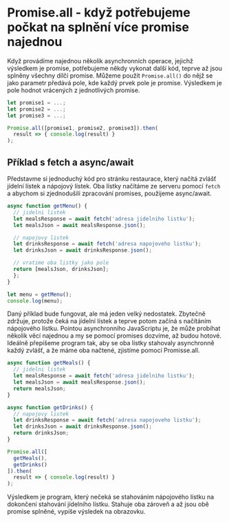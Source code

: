 # Promise.all - když potřebujeme počkat na splnění více promise najednou

Když provádíme najednou několik asynchronních operace, jejichž výsledkem je promise, potřebujeme někdy vykonat další kód, teprve až jsou splněny všechny dílčí promise. Můžeme použít `Promise.all()` do nějž se jako parametr předává pole, kde každý prvek pole je promise. Výsledkem je pole hodnot vrácených z jednotlivých promise.

```javascript
let promise1 = ...;
let promise2 = ...;
let promise3 = ...;

Promise.all([promise1, promise2, promise3]).then(
  result => { console.log(result) }
);
```


## Příklad s fetch a async/await

Představme si jednoduchý kód pro stránku restaurace, který načítá zvlášť jídelní lístek a nápojový lístek. Oba lístky načítáme ze serveru pomocí `fetch` a abychom si zjednodušili zpracování promises, použijeme async/await.

```javascript
async function getMenu() {
  // jidelni listek
  let mealsResponse = await fetch('adresa jidelniho listku');
  let mealsJson = await mealsResponse.json();

  // napojovy listek
  let drinksResponse = await fetch('adresa napojoveho listku');
  let drinksJson = await drinksResponse.json();

  // vratime oba listky jako pole
  return [mealsJson, drinksJson];
  };
}

let menu = getMenu();
console.log(menu);
```

Daný příklad bude fungovat, ale má jeden velký nedostatek. Zbytečně zdržuje, protože čeká na jídelní lístek a teprve potom začíná s načítáním nápojového lístku. Pointou asynchronního JavaScriptu je, že může probíhat několik věcí najednou a my se pomocí promises dozvíme, až budou hotové. Ideálně přepíšeme program tak, aby se oba lístky stahovaly asynchronně každý zvlášť, a že máme oba načtené, zjistíme pomocí Promisse.all.


```javascript
async function getMeals() {
  // jidelni listek
  let mealsResponse = await fetch('adresa jidelniho listku');
  let mealsJson = await mealsResponse.json();
  return mealsJson;
}

async function getDrinks() {
  // napojovy listek
  let drinksResponse = await fetch('adresa napojoveho listku');
  let drinksJson = await drinksResponse.json();
  return drinksJson;
}

Promise.all([
  getMeals(),
  getDrinks()
]).then(
  result => { console.log(result) }
);
```

Výsledkem je program, který nečeká se stahováním nápojového lístku na dokončení stahování jídelního lístku. Stahuje oba zároveň a až jsou obě promise splněné, vypíše výsledek na obrazovku.
